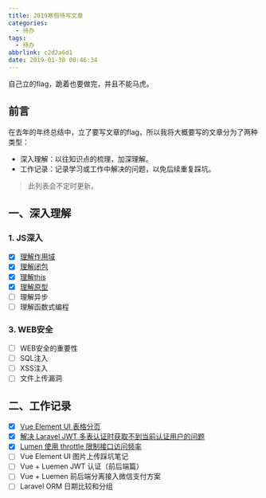 ```yaml
---
title: 2019寒假待写文章
categories:
  - 待办
tags:
  - 待办
abbrlink: c2d2a6d1
date: 2019-01-30 00:46:34
---
```


<div class="excerpt">
自己立的flag，跪着也要做完，并且不能马虎。  
</div>

<!-- more -->

## 前言

在去年的年终总结中，立了要写文章的flag，所以我将大概要写的文章分为了两种类型：

- 深入理解：以往知识点的梳理，加深理解。
- 工作记录：记录学习或工作中解决的问题，以免后续重复踩坑。

> 此列表会不定时更新。

## 一、深入理解

### 1. JS深入

- [x] [理解作用域](https://gd4ark.github.io/post/b845344a.html)
- [x] [理解闭包](https://gd4ark.github.io/post/b5597874.html)
- [x] [理解this](https://gd4ark.github.io/post/8b423d03.html)
- [x] [理解原型](https://gd4ark.github.io/post/6a052002.html)
- [ ] 理解异步
- [ ] 理解函数式编程

### 3. WEB安全

- [ ] WEB安全的重要性
- [ ] SQL注入
- [ ] XSS注入
- [ ] 文件上传漏洞

## 二、工作记录

- [x] [Vue Element UI 表格分页](https://gd4ark.github.io/post/64f1da47.html)
- [x] [解决 Laravel JWT 多表认证时获取不到当前认证用户的问题](https://gd4ark.github.io/post/834cec76.html)
- [x] [Lumen 使用 throttle 限制接口访问频率](https://gd4ark.github.io/post/618b271f.html)
- [ ] Vue Element UI 图片上传踩坑笔记
- [ ] Vue + Luemen JWT 认证（前后端篇）
- [ ] Vue + Luemen 前后端分离接入微信支付方案
- [ ] Laravel ORM 日期比较和分组